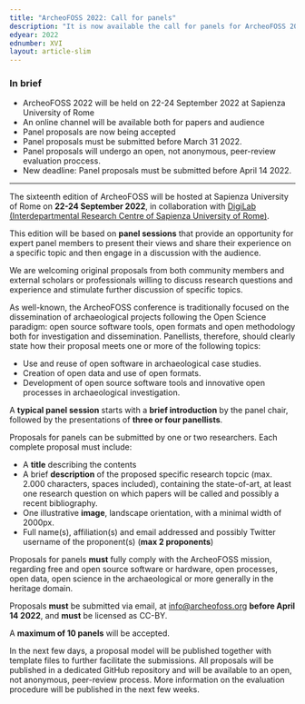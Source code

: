 ```yaml
---
title: "ArcheoFOSS 2022: Call for panels"
description: "It is now available the call for panels for ArcheoFOSS 2022: Open software, hardware, processes, data and formats in archaeological research"
edyear: 2022
ednumber: XVI
layout: article-slim
---
```


### In brief

- ArcheoFOSS 2022 will be held on 22-24 September 2022 at Sapienza University of Rome
- An online channel will be available both for papers and audience
- Panel proposals are now being accepted
- Panel proposals must be submitted before March 31 2022.
- Panel proposals will undergo an open, not anonymous, peer-review evaluation proccess.
- New deadline: Panel proposals must be submitted before April 14 2022.

---

The sixteenth edition of ArcheoFOSS will be hosted at Sapienza University of Rome on **22-24 September 2022**, in collaboration with [DigiLab (Interdepartmental Research Centre of Sapienza University of Rome)](http://digilab.uniroma1.it/).

This edition will be based on **panel sessions** that provide an opportunity for expert panel members to present their views and share their experience on a specific topic and then engage in a discussion with the audience.

We are welcoming original proposals from both community members and external scholars or professionals willing to discuss research questions and experience and stimulate further discussion of specific topics.

As well-known, the ArcheoFOSS conference is traditionally focused on the dissemination of archaeological projects following the Open Science paradigm:  open source software tools, open formats and open methodology both for investigation and dissemination. Panellists, therefore, should clearly state how their proposal meets one or more of the following topics:

- Use and reuse of open software in archaeological case studies.
- Creation of open data and use of open formats.
- Development of open source software tools and innovative open processes in archaeological investigation.

A **typical panel session** starts with a **brief introduction** by the panel chair, followed by the presentations of **three or four panellists**.

Proposals for panels can be submitted by one or two researchers. Each complete proposal must include:

- A **title** describing the contents
- A brief **description** of the proposed specific research topcic (max. 2.000 characters, spaces included), containing the state-of-art, at least one research question on which papers will be called and possibly a recent bibliography.
- One illustrative **image**, landscape orientation, with a minimal width of 2000px.
- Full name(s), affiliation(s) and email addressed and possibly Twitter username of the proponent(s) (**max 2 proponents**)

Proposals for panels **must** fully comply with the ArcheoFOSS mission, regarding free and open source software or hardware, open processes, open data, open science in the archaeological or more generally in the heritage domain.

Proposals **must** be submitted via email, at [info@archeofoss.org](info@archeofoss.org) **before April 14 2022**, and **must** be licensed as CC-BY.

A **maximum of 10 panels** will be accepted.

In the next few days, a proposal model will be published together with template files to further facilitate the submissions. All proposals will be published in a dedicated GitHub repository and will be available to an open, not anonymous, peer-review process. More information on the evaluation procedure will be published in the next few weeks.
